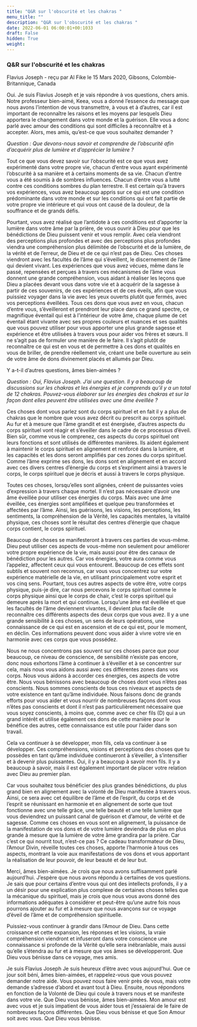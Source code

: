 ```yaml
---
title: "Q&R sur l'obscurité et les chakras "
menu_title: ""
description: "Q&R sur l'obscurité et les chakras "
date: 2022-06-01 06:00:01+00:1033
draft: False
hidden: True
weight:
---
```

### Q&R sur l'obscurité et les chakras 

Flavius Joseph - reçu par Al Fike le 15 Mars 2020, Gibsons, Colombie-Britannique, Canada

Oui. Je suis Flavius Joseph et je vais répondre à vos questions, chers amis. Notre professeur bien-aimé, Keea, vous a donné l’essence du message que nous avons l’intention de vous transmettre, à vous et à d’autres, car il est important de reconnaître les raisons et les moyens par lesquels Dieu apportera le changement dans votre monde et la guérison. Elle vous a donc parlé avec amour des conditions qui sont difficiles à reconnaître et à accepter.  Alors, mes amis, qu’est-ce que vous souhaitez demander ?

*Question :  Que devons-nous savoir et comprendre de l’obscurité afin d’acquérir plus de lumière et d’apprécier la lumière ?*

Tout ce que vous devez savoir sur l’obscurité est ce que vous avez expérimenté dans votre propre vie, chacun d’entre vous ayant expérimenté l’obscurité à sa manière et à certains moments de sa vie. Chacun d’entre vous a été soumis à de sombres influences.  Chacun d’entre vous a lutté contre ces conditions sombres du plan terrestre.  Il est certain qu’à travers vos expériences, vous avez beaucoup appris sur ce qui est une condition prédominante dans votre monde et sur les conditions qui ont fait partie de votre propre vie intérieure et qui vous ont causé de la douleur, de la souffrance et de grands défis.

Pourtant, vous avez réalisé que l’antidote à ces conditions est d’apporter la lumière dans votre âme par la prière, de vous ouvrir à Dieu pour que les bénédictions de Dieu puissent venir et vous remplir. Avec cela viendront des perceptions plus profondes et avec des perceptions plus profondes viendra une compréhension plus délimitée de l’obscurité et de la lumière, de la vérité et de l’erreur, de Dieu et de ce qui n’est pas de Dieu. Ces choses viendront avec les facultés de l’âme qui s’éveillent, le discernement de l’âme qui devient vivant. Les expériences que vous avez vécues, même dans le passé, repensées et perçues à travers ces mécanismes de l’âme vous donnent une grande compréhension, vous aidant à réaliser les leçons que Dieu a placées devant vous dans votre vie et à acquérir de la sagesse à partir de ces souvenirs, de ces expériences et de ces éveils, afin que vous puissiez voyager dans la vie avec les yeux ouverts plutôt que fermés, avec vos perceptions éveillées. Tous ces dons que vous avez en vous, chacun d’entre vous, s’éveilleront et prendront leur place dans ce grand spectre, ce magnifique éventail qui est à l’intérieur de votre âme, chaque plume de cet éventail étant vivante avec ses propres couleurs et nuances et ses qualités que vous pouvez utiliser pour vous apporter une plus grande sagesse et expérience et être utilisées à travers vous pour aider vos frères et sœurs. Il ne s’agit pas de formuler une manière de le faire.  Il s’agit plutôt de reconnaître ce qui est en vous et de permettre à ces dons et qualités en vous de briller, de prendre réellement vie, créant une belle ouverture au sein de votre âme de dons divinement placés et allumés par Dieu. 

Y a-t-il d’autres questions, âmes bien-aimées ?

*Question : Oui, Flavius Joseph. J’ai une question. Il y a beaucoup de discussions sur les chakras et les énergies et je comprends qu’il y a un total de 12 chakras. Pouvez-vous élaborer sur les énergies des chakras et sur la façon dont elles peuvent être utilisées avec une âme éveillée ?*

Ces choses dont vous parlez sont du corps spirituel et en fait il y a plus de chakras que le nombre que vous avez décrit ou prescrit au corps spirituel. Au fur et à mesure que l’âme grandit et est énergisée, d’autres aspects du corps spirituel vont réagir et s’éveiller dans le cadre de ce processus d’éveil. Bien sûr, comme vous le comprenez, ces aspects du corps spirituel ont leurs fonctions et sont utilisés de différentes manières. Ils aident également à maintenir le corps spirituel en alignement et renforcé dans la lumière, et les capacités et les dons seront amplifiés par ces zones du corps spirituel. Comme l’âme exprime ses dons, les dons sont en alignement et en accord avec ces divers centres d’énergie du corps et s’expriment ainsi à travers le corps, le corps spirituel que je décris et aussi à travers le corps physique. 

Toutes ces choses, lorsqu’elles sont alignées, créent de puissantes voies d’expression à travers chaque mortel. Il n’est pas nécessaire d’avoir une âme éveillée pour utiliser ces énergies du corps. Mais avec une âme éveillée, ces énergies sont amplifiées et quelque peu transformées et affectées par l’âme. Ainsi, les guérisons, les visions, les perceptions, les sentiments, la compréhension de la Vérité, les capacités mentales, la vitalité physique, ces choses sont le résultat des centres d’énergie que chaque corps contient, le corps spirituel.

Beaucoup de choses se manifesteront à travers ces parties de vous-même. Dieu peut utiliser ces aspects de vous-même non seulement pour améliorer votre propre expérience de la vie, mais aussi pour être des canaux de bénédiction pour les autres. Car vos énergies, votre aura comme vous l’appelez, affectent ceux qui vous entourent. Beaucoup de ces effets sont subtils et souvent non reconnus, car vous vous concentrez sur votre expérience matérielle de la vie, en utilisant principalement votre esprit et vos cinq sens. Pourtant, tous ces autres aspects de votre être, votre corps physique, puis-je dire, car nous percevons le corps spirituel comme le corps physique ainsi que le corps de chair, c’est le corps spirituel qui demeure après la mort et qui continue.  Lorsqu’une âme est éveillée et que les facultés de l’âme deviennent vivantes, il devient plus facile de reconnaître ces différents aspects des deux corps que vous avez. Il y a une grande sensibilité à ces choses, un sens de leurs opérations, une connaissance de ce qui est en ascension et de ce qui est, pour le moment, en déclin. Ces informations peuvent donc vous aider à vivre votre vie en harmonie avec ces corps que vous possédez. 

Nous ne nous concentrons pas souvent sur ces choses parce que pour beaucoup, ce niveau de conscience, de sensibilité n’existe pas encore, donc nous exhortons l’âme à continuer à s’éveiller et à se concentrer sur cela, mais nous vous aidons aussi avec ces différentes zones dans vos corps. Nous vous aidons à accorder ces énergies, ces aspects de votre être.  Nous vous bénissons avec beaucoup de choses dont vous n’êtes pas conscients. Nous sommes conscients de tous ces niveaux et aspects de votre existence en tant qu’âme individuée. Nous faisons donc de grands efforts pour vous aider et vous nourrir de nombreuses façons dont vous n’êtes pas conscients et dont il n’est pas particulièrement nécessaire que vous soyez conscients, à moins que, comme avec ce cher fils (D) qui a un grand intérêt et utilise également ces dons de cette manière pour le bénéfice des autres, cette connaissance est utile pour l’aider dans son travail.

Cela va continuer à se développer, mon fils, cela va continuer à se développer. Ces compréhensions, visions et perceptions des choses que tu possèdes en tant qu’âme individuée continueront à s’éveiller, à s’intensifier et à devenir plus puissantes. Oui, il y a beaucoup à savoir mon fils. Il y a beaucoup à savoir, mais il est également important de placer votre relation avec Dieu au premier plan.

Car vous souhaitez tous bénéficier des plus grandes bénédictions, du plus grand bien en alignement avec la volonté de Dieu manifestée à travers vous. Ainsi, ce sera avec cet équilibre de l’âme et de l’esprit, du corps et de l’esprit se réunissant en harmonie et en alignement de sorte que tout fonctionne avec une telle grâce, une telle beauté et une telle lumière que vous deviendrez un puissant canal de guérison et d’amour, de vérité et de sagesse. Comme ces choses en vous sont en alignement, la puissance de la manifestation de vos dons et de votre lumière deviendra de plus en plus grande à mesure que la lumière de votre âme grandira par la prière. Car c’est ce qui nourrit tout, n’est-ce pas ?  Ce cadeau transformateur de Dieu, l’Amour Divin, réveille toutes ces choses, apporte l’harmonie à tous ces aspects, montrant la voie aux manifestations de vos dons et vous apportant la réalisation de leur pouvoir, de leur beauté et de leur but. 

Merci, âmes bien-aimées. Je crois que nous avons suffisamment parlé aujourd’hui. J’espère que nous avons répondu à certaines de vos questions. Je sais que pour certains d’entre vous qui ont des intellects profonds, il y a un désir pour une explication plus complexe de certaines choses telles que la mécanique du spirituel, mais je crois que nous vous avons donné des informations adéquates à considérer et peut-être qu’une autre fois nous pourrons ajouter au fur et à mesure que nous avançons sur ce voyage d’éveil de l’âme et de compréhension spirituelle. 

Puissiez-vous continuer à grandir dans l’Amour de Dieu. Dans cette croissance et cette expansion, les réponses et les visions, la vraie compréhension viendront et infuseront dans votre conscience une connaissance si profonde de la Vérité qu’elle sera inébranlable, mais aussi qu’elle s’étendra au fur et à mesure que vos âmes se développeront. Que Dieu vous bénisse dans ce voyage, mes amis. 

Je suis Flavius Joseph Je suis heureux d’être avec vous aujourd’hui. Que ce jour soit béni, âmes bien-aimées, et rappelez-vous que vous pouvez demander notre aide. Vous pouvez nous faire venir près de vous, mais votre demande s’adresse d’abord et avant tout à Dieu. Ensuite, nous répondons en fonction de la Volonté de Dieu qui coule à travers nous et se manifeste dans votre vie. Que Dieu vous bénisse, âmes bien-aimées. Mon amour est avec vous et je suis impatient de vous aider tous et j’essaierai de le faire de nombreuses façons différentes.  Que Dieu vous bénisse et que Son Amour soit avec vous. Que Dieu vous bénisse.





